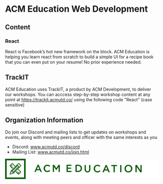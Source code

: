 # ACM Education Web Development

## Content

### React

React is Facebook’s hot new framework on the block. ACM Education is helping you learn react from scratch to build a simple UI for a recipe book that you can even put on your resume! No prior experience needed.


## TrackIT

ACM Education uses TrackIT, a product by ACM Development, to deliver our workshops. You can acccess step-by-step workshop content at any point at https://trackit.acmutd.co/ using the following code "React" (case sensitive)

## Organization Information

Do join our Discord and mailing lists to get updates on workshops and events, along with meeting peers and officer with the same interests as you

- Discord: www.acmutd.co/discord 
- Mailing List: www.acmutd.co/join.html 

![ACM Education](https://github.com/acmutd/brand/blob/master/Education/Banners/Education_On_White.png?raw=true)

